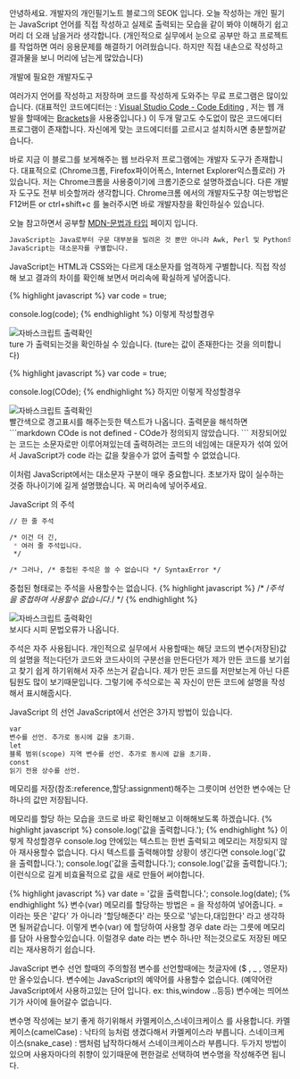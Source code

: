 안녕하세요.
개발자의 개인필기노트 블로그의 SEOK 입니다.
오늘 작성하는 개인 필기는 JavaScript 언어를 직접 작성하고 실제로 출력되는 모습을 같이 봐야
이해하기 쉽고 머리 더 오래 남을거라 생각합니다. 
(개인적으로 실무에서 눈으로 공부만 하고 프로젝트를 작업하면 여러 응용문제를 해결하기 어려웠습니다.
하지만 직접 내손으로 작성하고 결과물을 보니 머리에 남는게 많았습니다)

개발에 필요한 개발자도구

여러가지 언어를 작성하고 저장하며 코드를 작성하게 도와주는 무료 프로그램은 많이있습니다.
(대표적인 코드에디터는 : <a href="https://code.visualstudio.com/" target="_blank">Visual Studio Code - Code Editing</a> , 저는 웹 개발을 할때에는 <a href="http://brackets.io/" target="_blank">Brackets</a>을 사용중입니다.)
이 두개 말고도 수도없이 많은 코드에디터 프로그램이 존재합니다.
자신에게 맞는 코드에디터를 고르시고 설치하시면 충분할꺼같습니다.

바로 지금 이 블로그를 보게해주는 웹 브라우저 프로그램에는 개발자 도구가 존재합니다.
대표적으로 (Chrome크롬, Firefox파이어폭스, Internet Explorer익스플로러) 가 있습니다.
저는 Chrome크롬을 사용중이기에 크롬기준으로 설명하겠습니다. 다른 개발자 도구도 전부 비슷할꺼라 생각합니다. 
Chrome크롬 에서의 개발자도구창 여는방법은 F12버튼 or ctrl+shift+c 를 눌러주시면 바로 개발자창을 확인하실수 있습니다.

오늘 참고하면서 공부할 <a href="https://developer.mozilla.org/ko/docs/Web/JavaScript/Guide/Values,_variables,_and_literals" target="_blank">MDN-문법과 타입</a> 페이지 입니다.

```markdown
JavaScript는 Java로부터 구문 대부분을 빌려온 것 뿐만 아니라 Awk, Perl 및 Python의 영향도 받았습니다.
JavaScript는 대소문자를 구별합니다.
```
JavaScript는 HTML과 CSS와는 다르게 대소문자를 엄격하게 구별합니다.
직접 작성해 보고 결과의 차이를 확인해 보면서 머리속에 확실하게 넣어줍니다.

{% highlight javascript %}
var code = true;

console.log(code);
{% endhighlight %}
이렇게 작성할경우

<div class="img-box">
  <img src="{{ site.baseurl }}/static/img/post/2018-08-26-1.png" alt="자바스크립트 출력확인" />
</div>
ture 가 출력되는것을 확인하실 수 있습니다. (ture는 값이 존재한다는 것을 의미합니다)

{% highlight javascript %}
var code = true;

console.log(COde);
{% endhighlight %}
하지만 이렇게 작성할경우

<div class="img-box">
  <img src="{{ site.baseurl }}/static/img/post/2018-08-26-2.png" alt="자바스크립트 출력확인" />
</div>
빨간색으로 경고표시를 해주는듯한 텍스트가 나옵니다.
출력문을 해석하면
```markdown
COde is not defined - COde가 정의되지 않았습니다.
```
저장되어있는 코드는 소문자로만 이루어져있는데
출력하려는 코드의 네임에는 대문자가 섞여 있어서 JavaScript가 code 라는 값을 찾을수가 없어 출력할 수 없었습니다.

이처럼 JavaScript에서는 대소문자 구분이 매우 중요합니다. 초보가자 많이 실수하는 것중 하나이기에 길게 설명했습니다.
꼭 머리속에 넣어주세요.

JavaScript 의 주석
```markdown
// 한 줄 주석

/* 이건 더 긴,
 * 여러 줄 주석입니다.
 */

/* 그러나, /* 중첩된 주석은 쓸 수 없습니다 */ SyntaxError */
```
중첩된 형태로는 주석을 사용할수는 없습니다.
{% highlight javascript %}
/*
  /*주석을 중첩하여 사용할수 없습니다.*/
*/
{% endhighlight %}
<div class="img-box">
  <img src="{{ site.baseurl }}/static/img/post/2018-08-26-3.png" alt="자바스크립트 출력확인" />
</div>
보시다 시피 문법오류가 나옵니다.

주석은 자주 사용됩니다.
개인적으로 실무에서 사용할때는 해당 코드의 변수(저장된)값의 설명을 적는다던가
코드와 코드사이의 구분선을 만든다던가
제가 만든 코드를 보기쉽고 찾기 쉽게 하기위해서 자주 쓰는거 같습니다.
제가 만든 코드를 저만보는게 아닌 다른 팀원도 많이 보기때문입니다.
그렇기에 주석으로는 꼭 자신이 만든 코드에 설명을 작성해서 표시해줍시다.

JavaScript 의 선언
JavaScript에서 선언은 3가지 방법이 있습니다.

```markdown
var
변수를 선언. 추가로 동시에 값을 초기화.
let
블록 범위(scope) 지역 변수를 선언. 추가로 동시에 값을 초기화.
const
읽기 전용 상수를 선언.
```
메모리를 저장(참조:reference,할당:assignment)해주는 그릇이며 선언한 변수에는 단 하나의 값만 저장됩니다.

메모리를 할당 하는 모습을 코드로 바로 확인해보고 이해해보도록 하겠습니다.
{% highlight javascript %}
console.log('값을 출력합니다.');
{% endhighlight %}
이렇게 작성할경우 console.log 안에있는 텍스트는 한번 출력되고 메모리는 저장되지 않아 재사용할수 없습니다.
다시 텍스트를 출력해야할 상황이 생긴다면
console.log('값을 출력합니다.');
console.log('값을 출력합니다.');
console.log('값을 출력합니다.');
이런식으로 길게 비효율적으로 값을 새로 만들어 써야합니다.

{% highlight javascript %}
var date = '값을 출력합니다.';
console.log(date);
{% endhighlight %}
변수(var) 메모리를 할당하는 방법은 = 을 작성하여 넣어줍니다.
= 이라는 뜻은 '같다' 가 아니라 '할당해준다' 라는 뜻으로 '넣는다,대입한다' 라고 생각하면 될꺼같습니다.
이렇게 변수(var) 에 할당하여 사용할 경우 date 라는 그릇에 메모리를 담아 사용할수있습니다.
이럴경우 date 라는 변수 하나만 적는것으로도 저장된 메모리는 재사용하기 쉽습니다.

JavaScript 변수 선언 할때의 주의할점
변수를 선언할때에는 첫글자에 ($ , _ , 영문자) 만 올수있습니다.
변수에는 JavaScript의 예약어를 사용할수 없습니다. (예약어란 JavaScript에서 사용하고있는 단어 입니다. ex: this,window ..등등)
변수에는 띄어쓰기가 사이에 들어갈수 없습니다.

변수명 작성에는 보기 좋게 하기위해서 카멜케이스,스네이크케이스 를 사용합니다.
카멜케이스(camelCase) : 낙타의 능처럼 생겼다해서 카멜케이스라 부릅니다.
스네이크케이스(snake_case) : 뱀처럼 납작하다해서 스네이크케이스라 부릅니다.
두가지 방법이 있으며 사용자마다의 취향이 있기때문에 편한걸로 선택하여 변수명을 작성해주면 됩니다.



